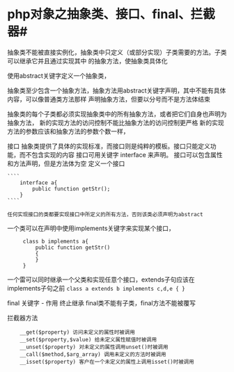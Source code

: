# php对象之抽象类、接口、final、拦截器#
抽象类不能被直接实例化，抽象类中只定义（或部分实现）子类需要的方法。子类可以继承它并且通过实现其中
的抽象方法，使抽象类具体化

使用abstract关键字定义一个抽象类，

抽象类至少包含一个抽象方法，抽象方法用abstract关键字声明，其中不能有具体内容，可以像普通类方法那样
声明抽象方法，但要以分号而不是方法体结束

抽象类的每个子类都必须实现抽象类中的所有抽象方法，或者把它们自身也声明为抽象方法，
新的实现方法的访问控制不能比抽象方法的访问控制更严格
新的实现方法的参数应该和抽象方法的参数个数一样，


接口
    抽象类提供了具体的实现标准，而接口则是纯粹的模板。接口只能定义功能，而不包含实现的内容
    接口可用关键字 interface 来声明。
    接口可以包含属性和方法声明，但是方法体为空
    定义一个接口
    
    ````
        interface a{
            public function getStr();
        }
    ````
    
    任何实现接口的类都要实现接口中所定义的所有方法，否则该类必须声明为abstract
    
   一个类可以在声明中使用implements关键字来实现某个接口， 
   
   ````
        class b implements a{
            public function getStr()
            {
            }
        }
   ````
    
   一个雷可以同时继承一个父类和实现任意个接口，extends子句应该在implements子句之前
        ````
            class a extends b implements c,d,e
            {
            }
         ````
      
final 关键字
    - 作用
         终止继承
     final类不能有子类，final方法不能被覆写
     
拦截器方法
````
    __get($property) 访问未定义的属性时被调用
    __set($property,$value) 给未定义属性赋值时被调用
    __unset($property) 对未定义的属性调用unset()时被调用
    __call($method,$arg_array) 调用未定义的方法时被调用
    __isset($property) 客户在一个未定义的属性上调用isset()时被调用
    
````

    